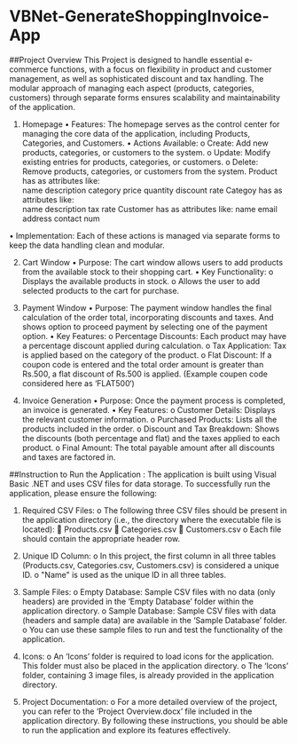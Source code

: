 # VBNet-GenerateShoppingInvoice-App

##Project Overview
This Project is designed to handle essential e-commerce functions, with a focus on flexibility in product and customer management, as well as sophisticated discount and tax handling. The modular approach of managing each aspect (products, categories, customers) through separate forms ensures scalability and maintainability of the application.

1. Homepage
•	Features: The homepage serves as the control center for managing the core data of the application, including Products, Categories, and Customers.
•	Actions Available:
o	Create: Add new products, categories, or customers to the system.
o	Update: Modify existing entries for products, categories, or customers.
o	Delete: Remove products, categories, or customers from the system.
        Product has as attributes like:  
                name	description	category	price	quantity	discount rate
        Categoy has as attributes like:  
                name	description	tax rate
        Customer has as attributes like: 
                name	email	address	contact num

•	Implementation: Each of these actions is managed via separate forms to keep the data handling clean and modular.

2. Cart Window
•	Purpose: The cart window allows users to add products from the available stock to their shopping cart.
•	Key Functionality:
o	Displays the available products in stock.
o	Allows the user to add selected products to the cart for purchase.

3. Payment Window
•	Purpose: The payment window handles the final calculation of the order total, incorporating discounts and taxes. And shows option to proceed payment by selecting one of the payment option.
•	Key Features:
o	Percentage Discounts: Each product may have a percentage discount applied during calculation.
o	Tax Application: Tax is applied based on the category of the product.
o	Flat Discount: If a coupon code is entered and the total order amount is greater than Rs.500, a flat discount of Rs.500 is applied.
(Example coupen code considered here as ‘FLAT500‘)

4. Invoice Generation
•	Purpose: Once the payment process is completed, an invoice is generated.
•	Key Features:
o	Customer Details: Displays the relevant customer information.
o	Purchased Products: Lists all the products included in the order.
o	Discount and Tax Breakdown: Shows the discounts (both percentage and flat) and the taxes applied to each product.
o	Final Amount: The total payable amount after all discounts and taxes are factored in.





##Instruction to Run the Application :
The application is built using Visual Basic .NET and uses CSV files for data storage. To successfully run the application, please ensure the following:
1.	Required CSV Files:
o	The following three CSV files should be present in the application directory (i.e., the directory where the executable file is located):
	Products.csv
	Categories.csv
	Customers.csv
o	Each file should contain the appropriate header row.

2.	Unique ID Column:
o	In this project, the first column in all three tables (Products.csv, Categories.csv, Customers.csv) is considered a unique ID.
o	"Name" is used as the unique ID in all three tables.

3.	Sample Files:
o	Empty Database: Sample CSV files with no data (only headers) are provided in the ‘Empty Database’ folder within the application directory.
o	Sample Database: Sample CSV files with data (headers and sample data) are available in the ‘Sample Database’ folder.
o	You can use these sample files to run and test the functionality of the application.

4.	Icons:
o	An ‘Icons’ folder is required to load icons for the application. This folder must also be placed in the application directory.
o	The ‘Icons’ folder, containing 3 image files, is already provided in the application directory.
6.	Project Documentation:
o	For a more detailed overview of the project, you can refer to the ‘Project Overview.docx’ file included in the application directory.
By following these instructions, you should be able to run the application and explore its features effectively.



